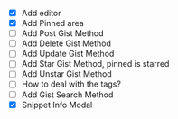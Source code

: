- [X]  Add editor
- [X]  Add Pinned area
- [ ] Add Post Gist Method
- [ ] Add Delete Gist Method
- [ ] Add Update Gist Method
- [ ] Add Star Gist Method, pinned is starred
- [ ] Add Unstar Gist Method
- [ ] How to deal with the tags?
- [ ] Add Gist Search Method
- [X] Snippet Info Modal